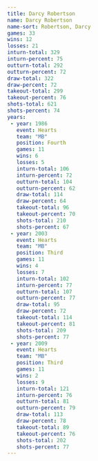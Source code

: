 ```yaml
---
title: Darcy Robertson
name: Darcy Robertson
name-sort: Robertson, Darcy
games: 33
wins: 12
losses: 21
inturn-total: 329
inturn-percent: 75
outturn-total: 292
outturn-percent: 72
draw-total: 322
draw-percent: 72
takeout-total: 299
takeout-percent: 76
shots-total: 621
shots-percent: 74
years:
 - year: 1986
   event: Hearts
   team: "MB"
   position: Fourth
   games: 11
   wins: 6
   losses: 5
   inturn-total: 106
   inturn-percent: 72
   outturn-total: 104
   outturn-percent: 62
   draw-total: 114
   draw-percent: 64
   takeout-total: 96
   takeout-percent: 70
   shots-total: 210
   shots-percent: 67
 - year: 2003
   event: Hearts
   team: "MB"
   position: Third
   games: 11
   wins: 4
   losses: 7
   inturn-total: 102
   inturn-percent: 77
   outturn-total: 107
   outturn-percent: 77
   draw-total: 95
   draw-percent: 72
   takeout-total: 114
   takeout-percent: 81
   shots-total: 209
   shots-percent: 77
 - year: 2009
   event: Hearts
   team: "MB"
   position: Third
   games: 11
   wins: 2
   losses: 9
   inturn-total: 121
   inturn-percent: 76
   outturn-total: 81
   outturn-percent: 79
   draw-total: 113
   draw-percent: 78
   takeout-total: 89
   takeout-percent: 76
   shots-total: 202
   shots-percent: 77
---
```

